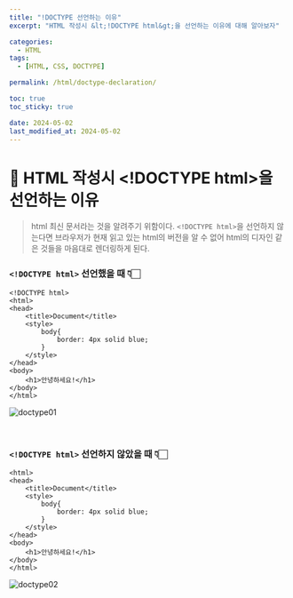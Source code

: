 ```yaml
---
title: "!DOCTYPE 선언하는 이유"
excerpt: "HTML 작성시 &lt;!DOCTYPE html&gt;을 선언하는 이유에 대해 알아보자"

categories:
  - HTML
tags:
  - [HTML, CSS, DOCTYPE]

permalink: /html/doctype-declaration/

toc: true
toc_sticky: true

date: 2024-05-02
last_modified_at: 2024-05-02
---
```


# 📌 HTML 작성시 &lt;!DOCTYPE html&gt;을 선언하는 이유

> html 최신 문서라는 것을 알려주기 위함이다.
> `<!DOCTYPE html>`을 선언하지 않는다면 브라우저가 현재 읽고 있는 html의 버전을 알 수 없어 html의 디자인 같은 것들을 마음대로 렌더링하게 된다.

### `<!DOCTYPE html>` 선언했을 때 👇🏻

```
<!DOCTYPE html>
<html>
<head>
    <title>Document</title>
    <style>
        body{
            border: 4px solid blue;
        }
    </style>
</head>
<body>
    <h1>안녕하세요!</h1>
</body>
</html>
```

![doctype01](https://Yooniverse42.github.io/assets/images/posts_img/categories01-html/001-01-doctype.png)

<br>

### `<!DOCTYPE html>` 선언하지 않았을 때 👇🏻

```
<html>
<head>
    <title>Document</title>
    <style>
        body{
            border: 4px solid blue;
        }
    </style>
</head>
<body>
    <h1>안녕하세요!</h1>
</body>
</html>
```

![doctype02](https://Yooniverse42.github.io/assets/images/posts_img/categories01-html/001-02-doctype.png)
